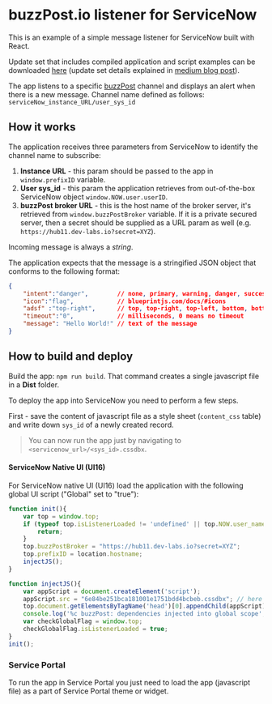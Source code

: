 # buzzPost.io listener for ServiceNow

This is an example of a simple message listener for ServiceNow built with React.

Update set that includes compiled application and script examples can be downloaded [here](https://s3.amazonaws.com/dev-labs.io/buzzpost/buzzPost-listener-1.03.xml) (update set details explained in [medium blog post](https://medium.com/@pishchulin/in-app-alerts-and-notifications-in-servicenow-b712eebacc8)).

The app listens to a specific [buzzPost](https://buzzpost.io) channel and displays an alert when there is a new message. Channel name defined as follows: `serviceNow_instance_URL/user_sys_id`

## How it works

The application receives three parameters from ServiceNow to identify the channel name to subscribe:

1. **Instance URL** - this param should be passed to the app in `window.prefixID` variable.
2. **User sys_id** - this param the application retrieves from out-of-the-box ServiceNow object `window.NOW.user.userID`.
3. **buzzPost broker URL** - this is the host name of the broker server, it's retrieved from `window.buzzPostBroker` variable. If it is a private secured server, then a secret should be supplied as a URL param as well (e.g. `https://hub11.dev-labs.io?secret=XYZ`).

Incoming message is always a *string*. 

The application expects that the message is a stringified JSON object that conforms to the following format:
```json
{
    "intent":"danger",        // none, primary, warning, danger, success
    "icon":"flag",            // blueprintjs.com/docs/#icons
    "adsf" :"top-right",      // top, top-right, top-left, bottom, bottom-right, bottom-left
    "timeout":"0",            // milliseconds, 0 means no timeout
    "message": "Hello World!" // text of the message
}
```

## How to build and deploy

Build the app: `npm run build`. That command creates a single javascript file in a **Dist** folder.

To deploy the app into ServiceNow you need to perform a few steps.

First - save the content of javascript file as a style sheet (`content_css` table) and write down `sys_id` of a newly created record. 

>You can now run the app just by navigating to `<servicenow_url>/<sys_id>.cssdbx`.

#### ServiceNow Native UI (UI16)
For ServiceNow native UI (UI16) load the application with the following global UI script ("Global" set to "true"):
```javascript
function init(){
	var top = window.top;
	if (typeof top.isListenerLoaded != 'undefined' || top.NOW.user_name=="guest") {
		return;
	}
	top.buzzPostBroker = "https://hub11.dev-labs.io?secret=XYZ";
	top.prefixID = location.hostname;
	injectJS();
}

function injectJS(){
	var appScript = document.createElement('script');
	appScript.src = "6e84be251bca181001e1751bdd4bcbeb.cssdbx"; // here goes your sys_id of the style sheet/app
	top.document.getElementsByTagName('head')[0].appendChild(appScript);
	console.log('%c buzzPost: dependencies injected into global scope','color:blue');
	var checkGlobalFlag = window.top;
	checkGlobalFlag.isListenerLoaded = true;	
}
init();
```
### Service Portal

To run the app in Service Portal you just need to load the app (javascript file) as a part of Service Portal theme or widget.


